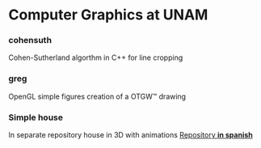 # Computer Graphics at UNAM
### cohensuth
Cohen-Sutherland algorthm in C++ for line cropping
### greg
OpenGL simple figures creation of a OTGW&trade; drawing
### Simple house
In separate repository house in 3D with animations
[Repository **in spanish**](https://github.com/amppumas/compugra)